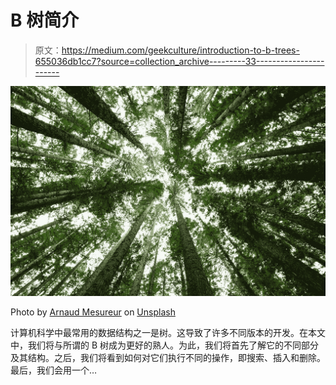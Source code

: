 # B 树简介

> 原文：<https://medium.com/geekculture/introduction-to-b-trees-655036db1cc7?source=collection_archive---------33----------------------->

![](img/2b6695f80c8bcf81bd256313ef080e89.png)

Photo by [Arnaud Mesureur](https://unsplash.com/@tbzr?utm_source=medium&utm_medium=referral) on [Unsplash](https://unsplash.com?utm_source=medium&utm_medium=referral)

计算机科学中最常用的数据结构之一是树。这导致了许多不同版本的开发。在本文中，我们将与所谓的 B 树成为更好的熟人。为此，我们将首先了解它的不同部分及其结构。之后，我们将看到如何对它们执行不同的操作，即搜索、插入和删除。最后，我们会用一个…